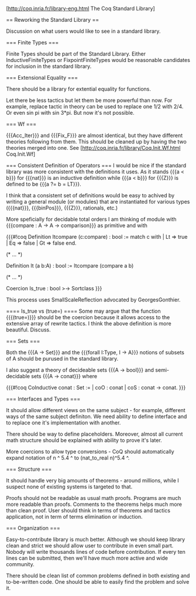 [http://coq.inria.fr/library-eng.html The Coq Standard Library]

== Reworking the Standard Library ==

Discussion on what users would like to see in a standard library.

=== Finite Types ===

Finite Types should be part of the Standard Library.  Either InductiveFiniteTypes or FixpointFiniteTypes would be reasonable candidates for inclusion in the standard library. 

=== Extensional Equality ===

There should be a library for extential equality for functions.

Let there be less tactics but let them be more powerful than now. For example, replace tactic in theory can be used to replace one 1/2 with 2/4. Or even sin pi with sin 3*pi. But now it's not possible. 

=== Wf ===

{{{Acc_Iter}}}  and {{{Fix_F}}} are almost identical, but they have different theories following from them.  This should be cleaned up by having the two theories merged into one.  See [http://coq.inria.fr/library/Coq.Init.Wf.html Coq.Init.Wf]

=== Consistent Definition of Operators ===
I would be nice if the standard library was more consistent with the definitions it uses.  As it stands {{{a < b}}} for {{{nat}}} is an inductive definition while {{{a < b}}} for {{{Z}}} is defined to be {{{a ?= b = LT}}}.

I think that a consistent set of definitions would be easy to achived by writing a general module (or modules) that are instantiated for various types ({{{nat}}}, {{{binPos}}}, {{{Z}}}, rationals, etc.)

More speficially for decidable total orders I am thinking of module with {{{compare : A -> A -> comparison}}} as primitive and with

{{{#!coq
Definition ltcompare (c:compare) : bool :=
match c with
| Lt => true
| Eq => false
| Gt => false
end.

(* ... *)

Definition lt (a b:A) : bool := ltcompare (compare a b)

(* ... *)

Coercion Is_true : bool >-> Sortclass
}}}

This process uses SmallScaleReflection advocated by GeorgesGonthier.

==== Is_true vs (true=) ====
Some may argue that the function {{{(true=)}}} should be the coercion because it allows access to the extensive array of rewrite tactics.  I think the above definition is more beautiful.  Discuss.

=== Sets ===

Both the {{{A -> Set}}} and the {{{forall I:Type, I -> A}}} notions of subsets of A should be purused in the standard library.

I also suggest a theory of decideable sets {{{A -> bool}}} and semi-decidable sets {{{A -> conat}}} where

{{{#!coq
CoInductive conat : Set :=
| coO : conat
| coS : conat -> conat.
}}}

=== Interfaces and Types ===

It should allow different views on the same subject - for example, different ways of the same subject definiton. We need ability to define interface and to replace one it's implementation with another.

There should be way to define placeholders. Moreover, almost all current math structure should be explained with ability to prove
it's later.

More coercions to allow type conversions - CoQ should automatically expand notation of n ^ 5.4 ^ to (nat_to_real n)^5.4 ^.

=== Structure ===

It should handle very big amounts of theorems - around millions, while
I suspect none of existing systems is targeted to that.

Proofs should not be readable as usual math proofs. Programs are much more
readable than proofs. Comments to the theorems helps much more than
clean proof. User should think in terms of theorems and tactics 
application, not in term of terms elimination or induction.
  
=== Organization ===

Easy-to-contribute library is much better. Although we should keep library clean and strict we should allow user to contribute in even small part. Nobody will write thousands lines of code before contribution. If every ten lines can be submitted, then we'll have
much more active and wide community. 

There should be clean list of common problems defined in both existing and to-be-written code. One should be able to easily find the problem and solve it.
